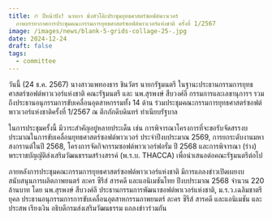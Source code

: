 ```yaml
---
title: 🔥 ปีหน้าปัง! นายกฯ นั่งหัวโต๊ะประชุมยุทธศาสตร์ซอฟต์พาวเวอร์
  ภาพบรรยากาศการประชุมคณะกรรมการยุทธศาสตร์ซอฟต์พาวเวอร์แห่งชาติ ครั้งที่ 1/2567
image: /images/news/blank-5-grids-collage-25-.jpg
date: 2024-12-24
draft: false
tags:
  - committee
---
```

วันนี้ (24 ธ.ค. 2567) นางสาวแพทองธาร ชินวัตร นายกรัฐมนตรี ในฐานะประธานกรรมการยุทธศาสตร์ซอฟต์พาวเวอร์แห่งชาติ คณะรัฐมนตรี และ นพ.สุรพงษ์ สืบวงศ์ลี กรรมการและเลขานุการฯ รวมถึงประธานอนุกรรมการขับเคลื่อนอุตสาหกรรมทั้ง 14 ด้าน ร่วมประชุมคณะกรรมการยุทธศาสตร์ซอฟต์พาวเวอร์แห่งชาติครั้งที่ 1/2567 ณ ตึกภักดีบดินทร์ ทำเนียบรัฐบาล

ในการประชุมครั้งนี้ มีวาระสำคัญอยู่หลายประเด็น เช่น การพิจารณาโครงการที่จะขอรับจัดสรรงบประมาณในการขับเคลื่อนยุทธศาสตร์ซอฟต์พาวเวอร์ ประจำปีงบประมาณ 2569, การยกระดับงานมหาสงกรานต์ในปี 2568, โครงการจัดกิจกรรมซอฟต์พาวเวอร์ฟอรั่ม ปี 2568 และการพิจารณา (ร่าง) พระราชบัญญัติส่งเสริมวัฒนธรรมสร้างสรรค์ (พ.ร.บ. THACCA) เพื่อนำเสนอต่อคณะรัฐมนตรีต่อไป 

ภายหลังการประชุมคณะกรรมการยุทธศาสตร์ซอฟต์พาวเวอร์แห่งชาติ มีการแถลงข่าวเปิดเผยงบสนับสนุนการผลิตภาพยนตร์ ละคร ซีรีส์ สารคดี และแอนิเมชันไทย ปีงบประมาณ 2568 จำนวน 220 ล้านบาท โดย นพ.สุรพงษ์ สืบวงศ์ลี ประธานกรรมการพัฒนาซอฟต์พาเวอร์แห่งชาติ, ม.ร.ว.เฉลิมชาตรี ยุคล ประธานอนุกรรมการการขับเคลื่อนอุตสาหกรรมภาพยนตร์ ละคร ซีรีส์ สารคดี และแอนิเมชัน  และ ประสพ เรียงเงิน อธิบดีกรมส่งเสริมวัฒนธรรม แถลงข่าวร่วมกัน

